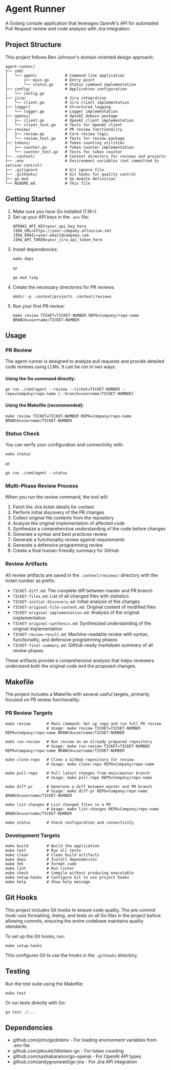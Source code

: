 # Agent Runner

A Golang console application that leverages OpenAI's API for automated Pull Request review and code analysis with Jira integration.

## Project Structure

This project follows Ben Johnson's domain-oriented design approach:

```
agent-runner/
├── cmd/
│   └── agent/            # Command-line application
│       ├── main.go       # Entry point
│       └── status.go     # Status command implementation
├── config/               # Application configuration
│   └── config.go
├── jira/                 # Jira integration
│   └── client.go         # Jira client implementation
├── logger/               # Structured logging
│   └── logger.go         # Logger implementation
├── openai/               # OpenAI domain package
│   ├── client.go         # OpenAI client implementation
│   └── client_test.go    # Tests for OpenAI client
├── review/               # PR review functionality
│   ├── review.go         # Core review logic
│   └── review_test.go    # Tests for review package
├── tokens/               # Token counting utilities
│   ├── counter.go        # Token counter implementation
│   └── counter_test.go   # Tests for token counter
├── .context/             # Context directory for reviews and projects
├── .env                  # Environment variables (not committed to version control)
├── .gitignore            # Git ignore file
├── .githooks/            # Git hooks for quality control
├── go.mod                # Go module definition
└── README.md             # This file
```

## Getting Started

1. Make sure you have Go installed (1.16+)
2. Set up your API keys in the `.env` file:
   ```
   OPENAI_API_KEY=your_api_key_here
   JIRA_URL=https://your-company.atlassian.net
   JIRA_EMAIL=your-email@company.com
   JIRA_API_TOKEN=your_jira_api_token_here
   ```
3. Install dependencies:
   ```
   make deps
   ```
   or
   ```
   go mod tidy
   ```
4. Create the necessary directories for PR reviews:
   ```
   mkdir -p .context/projects .context/reviews
   ```
5. Run your first PR review:
   ```
   make review TICKET=TICKET-NUMBER REPO=Company/repo-name BRANCH=username/TICKET-NUMBER
   ```

## Usage

### PR Review

The agent-runner is designed to analyze pull requests and provide detailed code reviews using LLMs. It can be run in two ways:

#### Using the Go command directly:

```
go run ./cmd/agent --review --ticket=TICKET-NUMBER --repo=Company/repo-name [--branch=username/TICKET-NUMBER]
```

#### Using the Makefile (recommended):

```
make review TICKET=TICKET-NUMBER REPO=Company/repo-name BRANCH=username/TICKET-NUMBER
```

### Status Check

You can verify your configuration and connectivity with:

```
make status
```

or

```
go run ./cmd/agent --status
```

### Multi-Phase Review Process

When you run the review command, the tool will:

1. Fetch the Jira ticket details for context
2. Perform initial discovery of the PR changes
3. Collect original file contents from the repository
4. Analyze the original implementation of affected code
5. Synthesize a comprehensive understanding of the code before changes
6. Generate a syntax and best practices review
7. Generate a functionality review against requirements
8. Generate a defensive programming review
9. Create a final human-friendly summary for GitHub

### Review Artifacts

All review artifacts are saved in the `.context/reviews/` directory with the ticket number as prefix:

- `TICKET-diff.md`: The complete diff between master and PR branch
- `TICKET-files.md`: List of all changed files with statistics
- `TICKET-initial-discovery.md`: Initial analysis of the changes
- `TICKET-original-file-content.md`: Original content of modified files
- `TICKET-original-implementation.md`: Analysis of the original implementation
- `TICKET-original-synthesis.md`: Synthesized understanding of the original implementation
- `TICKET-review-result.md`: Machine-readable review with syntax, functionality, and defensive programming phases
- `TICKET-final-summary.md`: GitHub-ready markdown summary of all review phases

These artifacts provide a comprehensive analysis that helps reviewers understand both the original code and the proposed changes.

## Makefile

The project includes a Makefile with several useful targets, primarily focused on PR review functionality:

### PR Review Targets

```
make review       # Main command: Set up repo and run full PR review
                  # Usage: make review TICKET=TICKET-NUMBER REPO=Company/repo-name BRANCH=username/TICKET-NUMBER

make run-review   # Run review on an already prepared repository
                  # Usage: make run-review TICKET=TICKET-NUMBER REPO=Company/repo-name BRANCH=username/TICKET-NUMBER

make clone-repo   # Clone a GitHub repository for review
                  # Usage: make clone-repo REPO=Company/repo-name

make pull-repo    # Pull latest changes from main/master branch
                  # Usage: make pull-repo REPO=Company/repo-name

make diff-pr      # Generate a diff between master and PR branch
                  # Usage: make diff-pr REPO=Company/repo-name BRANCH=username/TICKET-NUMBER

make list-changes # List changed files in a PR
                  # Usage: make list-changes REPO=Company/repo-name BRANCH=username/TICKET-NUMBER

make status       # Check configuration and connectivity
```

### Development Targets

```
make build        # Build the application
make test         # Run all tests
make clean        # Clean build artifacts
make deps         # Install dependencies
make fmt          # Format code
make lint         # Run linter
make check        # Compile without producing executable
make setup-hooks  # Configure Git to use project hooks
make help         # Show help message
```

## Git Hooks

This project includes Git hooks to ensure code quality. The pre-commit hook runs formatting, linting, and tests on all Go files in the project before allowing commits, ensuring the entire codebase maintains quality standards.

To set up the Git hooks, run:

```
make setup-hooks
```

This configures Git to use the hooks in the `.githooks` directory.

## Testing

Run the test suite using the Makefile:

```
make test
```

Or run tests directly with Go:

```
go test ./...
```

## Dependencies

- github.com/joho/godotenv - For loading environment variables from .env file
- github.com/pkoukk/tiktoken-go - For token counting
- github.com/sashabaranov/go-openai - For OpenAI API types
- github.com/andygrunwald/go-jira - For Jira API integration

